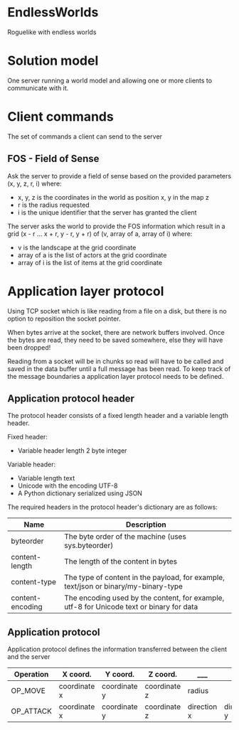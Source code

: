 # EndlessWorlds
Roguelike with endless worlds

# Solution model
One server running a world model and allowing one or more clients to communicate with it.

# Client commands
The set of commands a client can send to the server

## FOS - Field of Sense
Ask the server to provide a field of sense based on the provided parameters (x, y, z, r, i) where:
- x, y, z is the coordinates in the world as position x, y in the map z
- r is the radius requested
- i is the unique identifier that the server has granted the client

The server asks the world to provide the FOS information which result in a grid (x - r ... x + r, y - r, y + r) of (v, array of a, array of i) where:
- v is the landscape at the grid coordinate
- array of a is the list of actors at the grid coordinate
- array of i is the list of items at the grid coordinate

# Application layer protocol
Using TCP socket which is like reading from a file on a disk, but there is no option to reposition the socket pointer.

When bytes arrive at the socket, there are network buffers involved. Once the bytes are read, they need to be saved somewhere, else they will have been dropped!

Reading from a socket will be in chunks so read will have to be called and saved in the data buffer until a full message has been read. To keep track of the message boundaries a application layer protocol needs to be defined.

## Application protocol header
The protocol header consists of a fixed length header and a variable length header.

Fixed header:
- Variable header length	2 byte integer

Variable header:
- Variable length text
- Unicode with the encoding UTF-8
- A Python dictionary serialized using JSON

The required headers in the protocol header's dictionary are as follows:

| Name | Description |
| ---------------- | ------------------------------------------------- | 
| byteorder | The byte order of the machine (uses sys.byteorder) |
| content-length | The length of the content in bytes |
| content-type | The type of content in the payload, for example, text/json or binary/my-binary-type |
| content-encoding | The encoding used by the content, for example, utf-8 for Unicode text or binary for data |

## Application protocol
Application protocol defines the information transferred between the client and the server

| Operation | X coord. | Y coord. | Z coord. | ___ | ___ | ___ | 
| --------- | -------- | -------- | -------- | --- | --- | --- |
| OP_MOVE | coordinate x | coordinate y | coordinate z | radius |
| OP_ATTACK | coordinate x | coordinate y | coordinate z | direction x | direction y | strength |


